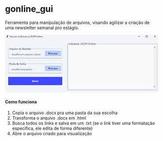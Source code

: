 # gonline_gui
Ferramenta para manipulação de arquivos, visando agilizar a criação de uma newsletter semanal pro estágio.

![Interface da V0](interface_gonline_guiv0.jpg)

#### Como funciona 
1. Copia o arquivo .docx pra uma pasta da sua escolha 
2. Transforma o arquivo .docx em .html
3. Busca todos os links e salva em um .txt (se o link tiver uma formatação específica, ele edita de forma diferente)
4. Abre o arquivo criado para visualização
